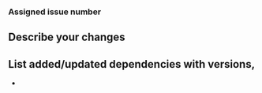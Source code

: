 ### Assigned issue number
<!-- Leave empty if not applicable. Example: resolves #8, resolves #32 -->


## Describe your changes
<!-- Be descriptive if possible :) -->


## List added/updated dependencies with versions,
<!-- Leave empty if not applicable. -->
-
